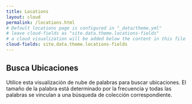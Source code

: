 ```yaml
---
title: Locations
layout: cloud
permalink: /locations.html
# Default locations page is configured in "_data/theme.yml"
# leave cloud-fields as "site.data.theme.locations-fields"
# a cloud visualization will be added below the content in this file
cloud-fields: site.data.theme.locations-fields
---
```


## Busca Ubicaciones

Utilice esta visualización de nube de palabras para buscar ubicaciones.
El tamaño de la palabra está determinado por la frecuencia y todas las palabras se vinculan a una búsqueda de colección correspondiente.
